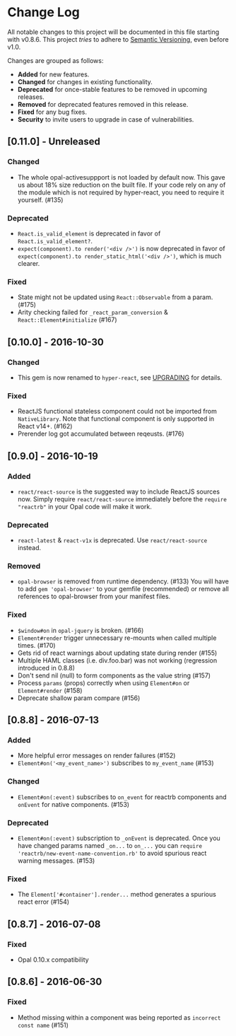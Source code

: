 # Change Log

All notable changes to this project will be documented in this file starting with v0.8.6.
This project *tries* to adhere to [Semantic Versioning](http://semver.org/), even before v1.0.

Changes are grouped as follows:
- **Added** for new features.
- **Changed** for changes in existing functionality.
- **Deprecated** for once-stable features to be removed in upcoming releases.
- **Removed** for deprecated features removed in this release.
- **Fixed** for any bug fixes.
- **Security** to invite users to upgrade in case of vulnerabilities.

<!--
Whitespace conventions:
- 4 spaces before ## titles
- 2 spaces before ### titles
- 1 spaces before normal text
 -->

## [0.11.0] - Unreleased

### Changed

- The whole opal-activesuppport is not loaded by default now. This gave us about 18% size reduction on the built file. If your code rely on any of the module which is not required by hyper-react, you need to require it yourself. (#135)

### Deprecated

- `React.is_valid_element` is deprecated in favor of `React.is_valid_element?`.
- `expect(component).to render('<div />')` is now deprecated in favor of `expect(component).to render_static_html('<div />')`, which is much clearer.

### Fixed

- State might not be updated using `React::Observable` from a param. (#175)
- Arity checking failed for `_react_param_conversion` & `React::Element#initialize` (#167)


## [0.10.0] - 2016-10-30

### Changed

- This gem is now renamed to `hyper-react`, see [UPGRADING](UPGRADING.md) for details.

### Fixed

- ReactJS functional stateless component could not be imported from `NativeLibrary`. Note that functional component is only supported in React v14+.  (#162)
- Prerender log got accumulated between reqeusts. (#176)

## [0.9.0] - 2016-10-19

### Added

- `react/react-source` is the suggested way to include ReactJS sources now. Simply require `react/react-source` immediately before the `require "reactrb"` in your Opal code will make it work.

### Deprecated

- `react-latest` & `react-v1x` is deprecated. Use `react/react-source` instead.

### Removed

- `opal-browser` is removed from runtime dependency. (#133)  You will have to add `gem 'opal-browser'` to your gemfile (recommended) or remove all references to opal-browser from your manifest files.

### Fixed

- `$window#on` in `opal-jquery` is broken. (#166)
- `Element#render` trigger unnecessary re-mounts when called multiple times. (#170)
- Gets rid of react warnings about updating state during render (#155)
- Multiple HAML classes (i.e. div.foo.bar) was not working (regression introduced in 0.8.8)
- Don't send nil (null) to form components as the value string (#157)
- Process `params` (props) correctly when using `Element#on` or `Element#render` (#158)
- Deprecate shallow param compare (#156)


## [0.8.8] - 2016-07-13

### Added

- More helpful error messages on render failures (#152)
- `Element#on('<my_event_name>')` subscribes to `my_event_name` (#153)

### Changed

- `Element#on(:event)` subscribes to `on_event` for reactrb components and `onEvent` for native components. (#153)

### Deprecated

- `Element#on(:event)` subscription to `_onEvent` is deprecated. Once you have changed params named `_on...` to `on_...` you can `require 'reactrb/new-event-name-convention.rb'` to avoid spurious react warning messages. (#153)


### Fixed

- The `Element['#container'].render...` method generates a spurious react error (#154)




## [0.8.7] - 2016-07-08


### Fixed

- Opal 0.10.x compatibility


## [0.8.6] - 2016-06-30


### Fixed

- Method missing within a component was being reported as `incorrect const name` (#151)
